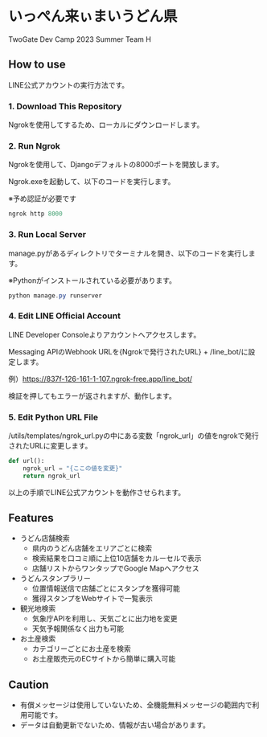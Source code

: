 # いっぺん来ぃまいうどん県
TwoGate Dev Camp 2023 Summer Team H

## How to use
LINE公式アカウントの実行方法です。

### 1. Download This Repository
Ngrokを使用してするため、ローカルにダウンロードします。

### 2. Run Ngrok
Ngrokを使用して、Djangoデフォルトの8000ポートを開放します。

Ngrok.exeを起動して、以下のコードを実行します。

※予め認証が必要です
```powershell
ngrok http 8000
```

### 3. Run Local Server
manage.pyがあるディレクトリでターミナルを開き、以下のコードを実行します。

※Pythonがインストールされている必要があります。
```powershell
python manage.py runserver
```

### 4. Edit LINE Official Account
LINE Developer Consoleよりアカウントへアクセスします。

Messaging APIのWebhook URLを{Ngrokで発行されたURL} + /line_bot/に設定します。

例）https://837f-126-161-1-107.ngrok-free.app/line_bot/

検証を押してもエラーが返されますが、動作します。

### 5. Edit Python URL File
/utils/templates/ngrok_url.pyの中にある変数「ngrok_url」の値をngrokで発行されたURLに変更します。
```python
def url():
    ngrok_url = "{ここの値を変更}"
    return ngrok_url
```

以上の手順でLINE公式アカウントを動作させられます。

## Features
 - うどん店舗検索
   - 県内のうどん店舗をエリアごとに検索
   - 検索結果を口コミ順に上位10店舗をカルーセルで表示
   - 店舗リストからワンタップでGoogle Mapへアクセス
 - うどんスタンプラリー
   - 位置情報送信で店舗ごとにスタンプを獲得可能
   - 獲得スタンプをWebサイトで一覧表示
 - 観光地検索
   - 気象庁APIを利用し、天気ごとに出力地を変更
   - 天気予報関係なく出力も可能
 - お土産検索
   - カテゴリーごとにお土産を検索
   - お土産販売元のECサイトから簡単に購入可能

## Caution
 - 有償メッセージは使用していないため、全機能無料メッセージの範囲内で利用可能です。
 - データは自動更新でないため、情報が古い場合があります。
